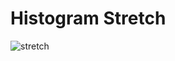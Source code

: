 # Histogram Stretch

![stretch](https://github.com/nitishabharathi/Digital-Image-Processing/blob/master/Histogram%20Stretch/histogram%20stretching.png?raw=true)
